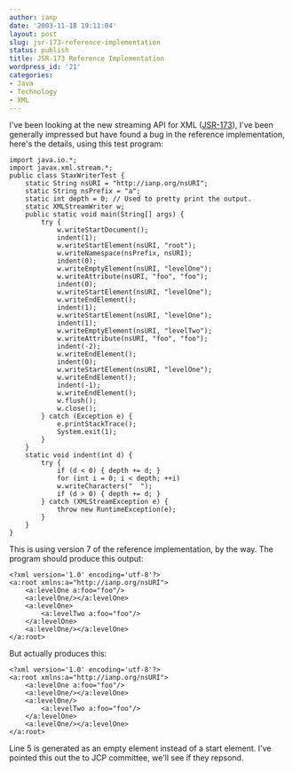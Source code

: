```yaml
---
author: ianp
date: '2003-11-18 19:11:04'
layout: post
slug: jsr-173-reference-implementation
status: publish
title: JSR-173 Reference Implementation
wordpress_id: '21'
categories:
- Java
- Technology
- XML
---
```


I've been looking at the new streaming API for XML
([JSR-173](http;//www.jcp.org/en/jsr/detail?id=173)), I've been
generally impressed but have found a bug in the reference
implementation, here's the details, using this test program:

~~~~ {lang="Java" line="1"}
import java.io.*;
import javax.xml.stream.*;
public class StaxWriterTest {
    static String nsURI = "http://ianp.org/nsURI";
    static String nsPrefix = "a";
    static int depth = 0; // Used to pretty print the output.
    static XMLStreamWriter w;
    public static void main(String[] args) {
        try {
            w.writeStartDocument();
            indent(1);
            w.writeStartElement(nsURI, "root");
            w.writeNamespace(nsPrefix, nsURI);
            indent(0);
            w.writeEmptyElement(nsURI, "levelOne");
            w.writeAttribute(nsURI, "foo", "foo");
            indent(0);
            w.writeStartElement(nsURI, "levelOne");
            w.writeEndElement();
            indent(1);
            w.writeStartElement(nsURI, "levelOne");
            indent(1);
            w.writeEmptyElement(nsURI, "levelTwo");
            w.writeAttribute(nsURI, "foo", "foo");
            indent(-2);
            w.writeEndElement();
            indent(0);
            w.writeStartElement(nsURI, "levelOne");
            w.writeEndElement();
            indent(-1);
            w.writeEndElement();
            w.flush();
            w.close();
        } catch (Exception e) {
            e.printStackTrace();
            System.exit(1);
        }
    }
    static void indent(int d) {
        try {
            if (d < 0) { depth += d; }
            for (int i = 0; i < depth; ++i)
            w.writeCharacters("  ");
            if (d > 0) { depth += d; }
        } catch (XMLStreamException e) {
            throw new RuntimeException(e);
        }
    }
}
~~~~

This is using version 7 of the reference implementation, by the way. The
program should produce this output:

~~~~ {lang="XML" line="1"}
<?xml version='1.0' encoding='utf-8'?>
<a:root xmlns:a="http://ianp.org/nsURI">
    <a:levelOne a:foo="foo"/>
    <a:levelOne/></a:levelOne>
    <a:levelOne>
        <a:levelTwo a:foo="foo"/>
    </a:levelOne>
    <a:levelOne/></a:levelOne>
</a:root>
~~~~

But actually produces this:

~~~~ {lang="XML" line="1"}
<?xml version='1.0' encoding='utf-8'?>
<a:root xmlns:a="http://ianp.org/nsURI">
    <a:levelOne a:foo="foo"/>
    <a:levelOne/></a:levelOne>
    <a:levelOne/>
        <a:levelTwo a:foo="foo"/>
    </a:levelOne>
    <a:levelOne/></a:levelOne>
</a:root>
~~~~

Line 5 is generated as an empty element instead of a start element. I've
pointed this out the to JCP committee, we'll see if they repsond.
